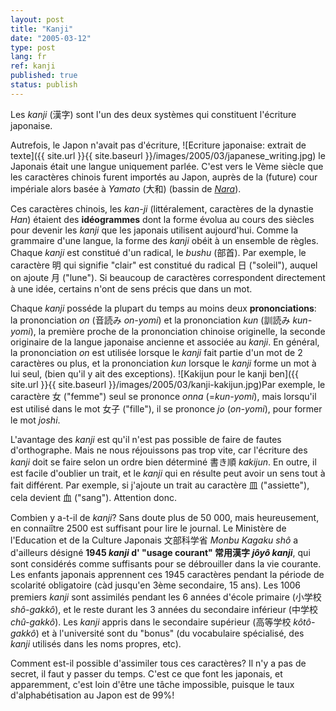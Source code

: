 ```yaml
---
layout: post
title: "Kanji"
date: "2005-03-12"
type: post
lang: fr
ref: kanji
published: true
status: publish
---
```




Les _kanji_ (漢字) sont l'un des deux systèmes qui constituent l'écriture japonaise.

Autrefois, le Japon n'avait pas d'écriture, ![Ecriture japonaise: extrait de texte]({{ site.url }}{{ site.baseurl }}/images/2005/03/japanese_writing.jpg) le Japonais était une langue uniquement parlée. C'est vers le Vème siècle que les caractères chinois furent importés au Japon, auprès de la (future) cour impériale alors basée à _Yamato_ (大和) (bassin de _[Nara](http://www.japonophile.com/map/nara/)_).

Ces caractères chinois, les _kan-ji_ (littéralement, caractères de la dynastie _Han_) étaient des **idéogrammes** dont la forme évolua au cours des siècles pour devenir les _kanji_ que les japonais utilisent aujourd'hui. Comme la grammaire d'une langue, la forme des _kanji_ obéit à un ensemble de règles. Chaque _kanji_ est constitué d'un radical, le _bushu_ (部首). Par exemple, le caractère 明 qui signifie "clair" est constitué du radical 日 ("soleil"), auquel on ajoute 月 ("lune"). Si beaucoup de caractères correspondent directement à une idée, certains n'ont de sens précis que dans un mot.

Chaque _kanji_ posséde la plupart du temps au moins deux **prononciations**: la prononciation _on_ (音読み _on-yomi_) et la prononciation _kun_ (訓読み _kun-yomi_), la première proche de la prononciation chinoise originelle, la seconde originaire de la langue japonaise ancienne et associée au _kanji_. En général, la prononciation _on_ est utilisée lorsque le _kanji_ fait partie d'un mot de 2 caractères ou plus, et la prononciation _kun_ lorsque le _kanji_ forme un mot à lui seul, (bien qu'il y ait des exceptions). ![Kakijun pour le kanji ben]({{ site.url }}{{ site.baseurl }}/images/2005/03/kanji-kakijun.jpg)Par exemple, le caractère 女 ("femme") seul se prononce _onna_ (=_kun-yomi_), mais lorsqu'il est utilisé dans le mot 女子 ("fille"), il se prononce _jo_ (_on-yomi_), pour former le mot _joshi_.

L'avantage des _kanji_ est qu'il n'est pas possible de faire de fautes d'orthographe. Mais ne nous réjouissons pas trop vite, car l'écriture des _kanji_ doit se faire selon un ordre bien déterminé 書き順 _kakijun_. En outre, il est facile d'oublier un trait, et le _kanji_ qui en résulte peut avoir un sens tout à fait différent. Par exemple, si j'ajoute un trait au caractère 皿 ("assiette"), cela devient 血 ("sang"). Attention donc.

Combien y a-t-il de _kanji_? Sans doute plus de 50 000, mais heureusement, en connaiître 2500 est suffisant pour lire le journal. Le Ministère de l'Education et de la Culture Japonais 文部科学省 _Monbu Kagaku shô_ a d'ailleurs désigné **1945 _kanji_ d' "usage courant" 常用漢字 _jôyô kanji_**, qui sont considérés comme suffisants pour se débrouiller dans la vie courante. Les enfants japonais apprennent ces 1945 caractères pendant la période de scolarité obligatoire (càd jusqu'en 3ème secondaire, 15 ans). Les 1006 premiers _kanji_ sont assimilés pendant les 6 années d'école primaire (小学校 _shô-gakkô_), et le reste durant les 3 années du secondaire inférieur (中学校 _chû-gakkô_). Les _kanji_ appris dans le secondaire supérieur (高等学校 _kôtô-gakkô_) et à l'université sont du "bonus" (du vocabulaire spécialisé, des _kanji_ utilisés dans les noms propres, etc).

Comment est-il possible d'assimiler tous ces caractères? Il n'y a pas de secret, il faut y passer du temps. C'est ce que font les japonais, et apparemment, c'est loin d'être une tâche impossible, puisque le taux d'alphabétisation au Japon est de 99%!


